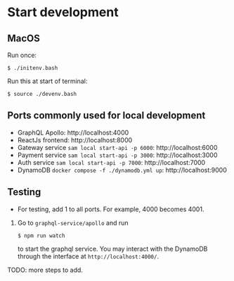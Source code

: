 # Start development

## MacOS

Run once:

```
$ ./initenv.bash
```

Run this at start of terminal:

```
$ source ./devenv.bash
```

## Ports commonly used for local development

* GraphQL Apollo: http://localhost:4000
* ReactJs frontend: http://localhost:8000
* Gateway service `sam local start-api -p 6000`: http://localhost:6000
* Payment service `sam local start-api -p 3000`: http://localhost:3000
* Auth service `sam local start-api -p 7000`: http://localhost:7000
* DynamoDB `docker compose -f ./dynamodb.yml up`: http://localhost:9000

## Testing

* For testing, add 1 to all ports. For example, 4000 becomes 4001.
  
1. Go to `graphql-service/apollo` and run
    ```
    $ npm run watch
    ```
    to start the graphql service. You may interact with the DynamoDB through the interface at `http://localhost:4000/`.

TODO: more steps to add.
